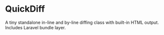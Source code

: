 QuickDiff
=========

A tiny standalone in-line and by-line diffing class with built-in HTML output. Includes Laravel bundle layer.